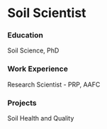 # Soil Scientist

### Education
Soil Science, PhD

### Work Experience
Research Scientist - PRP, AAFC

### Projects
Soil Health and Quality
